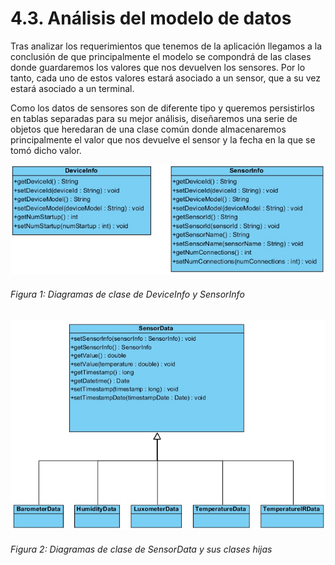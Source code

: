 # 4.3. Análisis del modelo de datos

Tras analizar los requerimientos que tenemos de la aplicación llegamos a la conclusión de que principalmente el modelo se compondrá de las clases donde guardaremos los valores que nos devuelven los sensores. Por lo tanto, cada uno de estos valores estará asociado a un sensor, que a su vez estará asociado a un terminal. 

Como los datos de sensores son de diferente tipo y queremos persistirlos en tablas separadas para su mejor análisis, diseñaremos una serie de objetos que heredaran de una clase común donde almacenaremos principalmente el valor que nos devuelve el sensor y la fecha en la que se tomó dicho valor.

![Figura 1](./imagenes/diagrama_clase_deviceinfo_sensorinfo.jpg)
###### *Figura 1: Diagramas de clase de DeviceInfo y SensorInfo*


![Figura 2](./imagenes/diagrama_clase_sensordata.jpg)
###### *Figura 2: Diagramas de clase de SensorData y sus clases hijas*